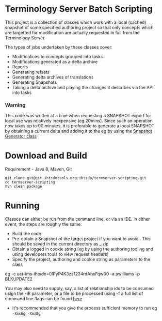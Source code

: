 Terminology Server Batch Scripting
===============================================
This project is a collection of classes which work with a local (cached) snapshot of some specified authoring project so that only concepts which are targetted for modification are actually requested in full from the Terminology Server.

The types of jobs undertaken by these classes cover:
* Modifications to concepts grouped into tasks.
* Modifications generated as a delta archive
* Reports
* Generating refsets
* Generating delta archives of translations
* Generating Snapshots
* Taking a delta archive and playing the changes it describes via the API into tasks

### Warning
This code was written at a time when requesting a SNAPSHOT export for local use was relatively inexpensive (eg 20mins).   Since such an operation now takes up to 90 minutes, it is preferable to generate a local SNAPSHOT by obtaining a current delta and adding it to the eg by using the [Snapshot Generator class](/docs/SnapshotGenerator.md)



Download and Build
================================

Requirement - Java 8, Maven, Git
```
git clone git@git.ihtsdotools.org:ihtsdo/termserver-scripting.git
cd termserver-scripting
mvn clean package
```

Running 
=======
Classes can either be run from the command line, or via an IDE.   In either event, the steps are roughly the same:
* Build the code
* Pre-obtain a Snapshot of the target project if you want to avoid .  This should be saved in the current directory as <ProjectName>_<environment>.zip 
* Obtain a logged in cookie string (eg by using the authoring tooling and using developers tools to view request headers)
* Specify the project, authoring and cookie string as parameters to the class 

eg -c uat-ims-ihtsdo=0IPyP4K3zs1234rdAhxFqw00 -a pwilliams -p BLKUPDATE2 

You may also need to supply, say, a list of relationship ids to be consumed usign the -iR parameter, or a file to be processed using -f   a full list of command line flags can be found [here](docs/commandLineFlags.md)

* It's recommended that you give the process sufficient memory to run eg `-Xms6g -Xmx8g`

